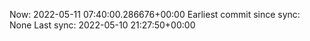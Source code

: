 Now: 2022-05-11 07:40:00.286676+00:00 Earliest commit since sync: None Last sync: 2022-05-10 21:27:50+00:00
